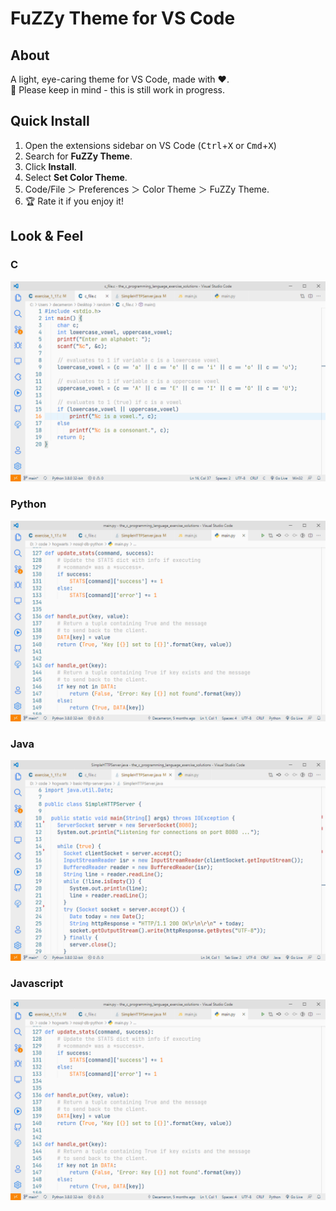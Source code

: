 # FuZZy Theme for VS Code
## About
A light, eye-caring theme for VS Code, made with ❤.  
🔬 Please keep in mind - this is still work in progress.  
## Quick Install
1. Open the extensions sidebar on VS Code (<kbd>Ctrl</kbd>+<kbd>X</kbd> or <kbd>Cmd</kbd>+<kbd>X</kbd>)  
2. Search for **FuZZy Theme**.  
3. Click **Install**.  
4. Select **Set Color Theme**.  
5. Code/File ＞ Preferences ＞ Color Theme ＞ FuZZy Theme.  
6. 🏆 Rate it if you enjoy it!  

## Look & Feel
### C 
![C Code Sample](/images/c_code.png)
### Python 
![Python Code Sample](/images/py_code.png)
### Java 
![Java Code Sample](/images/java_code.png)
### Javascript 
![Javascript Code Sample](/images/py_code.png)
